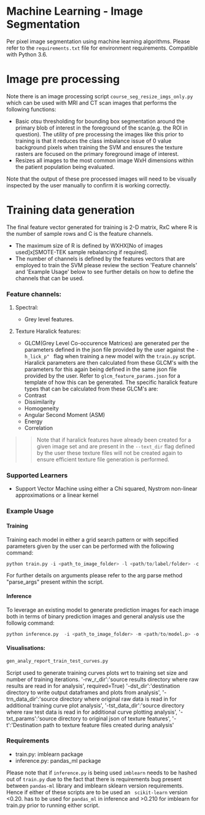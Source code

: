 # Machine Learning - Image Segmentation

Per pixel image segmentation using machine learning algorithms. Please refer to the ```requirements.txt``` file for environment requirements. Compatible with Python 3.6.

# Image pre processing
Note there is an image processing script ```course_seg_resize_imgs_only.py``` which can be used with MRI and CT scan images that performs the following functions:

* Basic otsu thresholding for bounding box segmentation around the primary blob of interest in the foreground of the scan(e.g. the ROI in question). The utility of pre processing the images like this prior to training is that it reduces the class imbalance issue of 0 value background pixels when training the SVM and ensures the texture rasters are focused on the primary foreground image of interest. 
* Resizes all images to the most common image WxH dimensions within the patient population being evaluated. 

Note that the output of these pre processed images will need to be visually inspected by the user manually to confirm it is working correctly.   

# Training data generation

The final feature vector generated for training is 2-D matrix, RxC where R is the number of sample rows and C is the feature channels. 
* The maximum size of R is defined by WXHX[No of images used]x[SMOTE-TEK sample rebalancing if required]. 
* The number of channels is defined by the features vectors that are employed to train the SVM please review the section 'Feature channels' and 'Example Usage' below to see further details on how to define the channels that can be used. 

### Feature channels:
1. Spectral:
    * Grey level features. 

2. Texture Haralick features:
    * GLCM(Grey Level Co-occurence Matrices) are generated per the parameters defined in the json file provided by the user against the ```-h_lick_p" ``` flag when training a new model with the ```train.py``` script. Haralick parameters are then calculated from these GLCM's with the parameters for this again being defined in the same json file provided by the user. Refer to ```glcm_feature_params.json``` for a template of how this can be generated. The specific haralick feature types that can be calculated from these GLCM's are:
     * Contrast
     * Dissimilarity
     * Homogeneity
     * Angular Second Moment (ASM)
     * Energy
     * Correlation

> > Note that if haralick features have already been created for a given image set and are present in the ```--text_dir``` flag defined by the user these texture files will not be created again to ensure efficient texture file generation is performed. 


### Supported Learners

* Support Vector Machine using either a Chi squared, Nystrom non-linear approximations or a linear kernel


### Example Usage
#### Training
Training each model in either a grid search pattern or with sepcified parameters given by the user can be performed with the following command:

```python 
python train.py -i <path_to_image_folder> -l <path/to/label/folder> -c <SVM, RF, GBC> -o <path/to/model.p>
``` 

For further details on arguments please refer to the arg parse method "parse_args" present within the script. 

#### Inference
To leverage an existing model to generate prediction images for each image both in terms of binary prediction images and general analysis use the followig command:

```python 
python inference.py  -i <path_to_image_folder> -m <path/to/model.p> -o <path/to/output/folder> -txt <path/to/texture images (numpy format)> -h_lick_p <path/to/json file denoting haralick parameters> -p <path/to/patient substring file used to filter patient specific files for edge case analysis>
```

#### Visualisations: 
``` python
gen_analy_report_train_test_curves.py
```
Script used to generate training curves plots wrt to training set size and number of training iterations. 
  '-rw_r_dir':'source results directory where raw results are read in for analysis',
                        required=True)
  '-dst_dir':'destination directory to write output dataframes and plots from analysis',
  '-trn_data_dir':'source directory where original raw data is read in for additional training curve plot analysis',
  '-tst_data_dir':'source directory where raw test data is read in for additional curve plotting analysis',
  '-txt_params':'source directory to original json of texture features',
  '-t':'Destination path to texture feature files created during analysis'

### Requirements
* train.py: imblearn package
* inference.py: pandas_ml package  

Please note that if ```inference.py``` is being used ```imblearn``` needs to be hashed out of ```train.py``` due to the fact that there is requirements bug present between ```pandas-ml``` library and imblearn sklearn version requirements. Hence if either of these scripts are to be used an ``` scikit-learn``` version <0.20. has to be used for ```pandas_ml``` in inference and >0.210 for imblearn for train.py prior to running either script.  
